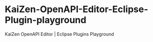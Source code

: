 # KaiZen-OpenAPI-Editor-Eclipse-Plugin-playground
KaiZen OpenAPI Editor | Eclipse Plugins Playground
